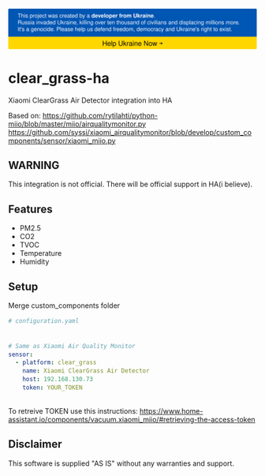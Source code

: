 [![Stand With Ukraine](https://raw.githubusercontent.com/vshymanskyy/StandWithUkraine/main/banner-direct-single.svg)](https://stand-with-ukraine.pp.ua)

# clear_grass-ha
Xiaomi ClearGrass Air Detector integration into HA

Based on:
https://github.com/rytilahti/python-miio/blob/master/miio/airqualitymonitor.py
https://github.com/syssi/xiaomi_airqualitymonitor/blob/develop/custom_components/sensor/xiaomi_miio.py

## WARNING
This integration is not official. There will be official support in HA(i believe).

## Features
- PM2.5
- CO2
- TVOC
- Temperature
- Humidity

## Setup

Merge custom_components folder

```yaml
# configuration.yaml


# Same as Xiaomi Air Quality Monitor
sensor:
  - platform: clear_grass
    name: Xiaomi ClearGrass Air Detector
    host: 192.168.130.73
    token: YOUR_TOKEN
    
```

To retreive TOKEN use this instructions: 
https://www.home-assistant.io/components/vacuum.xiaomi_miio/#retrieving-the-access-token

## Disclaimer
This software is supplied "AS IS" without any warranties and support.

